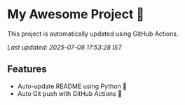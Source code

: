 # My Awesome Project 🚀

This project is automatically updated using GitHub Actions.

_Last updated: 2025-07-08 17:53:28 IST_

## Features
- Auto-update README using Python 🐍
- Auto Git push with GitHub Actions 🤖
